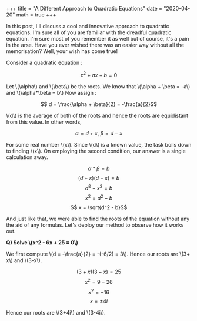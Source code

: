 +++
title = "A Different Approach to Quadratic Equations"
date = "2020-04-20"
math = true
+++

In this post, I'll discuss a cool and innovative approach to quadratic equations. I'm sure all of you are familiar with the dreadful quadratic equation. I'm sure most of you remember it as well but of course, it's a pain in the arse. Have you ever wished there was an easier way without all the memorisation? Well, your wish has come true!

Consider a quadratic equation : 

$$    x^2 + ax + b = 0$$

Let \\(\alpha\\) and \\(\beta\\) be the roots. We know that \\(\alpha + \beta = -a\\) and \\(\alpha\*\beta = b\\) 
Now assign :

$$    d = \frac{\alpha + \beta}{2} = -\frac{a}{2}$$

\\(d\\) is the average of both of the roots and hence the roots are equidistant from this value. In other words, 

 $$   \alpha = d + x, \ \beta = d - x$$

For some real number \\(x\\). Since \\(d\\) is a known value, the task boils down to finding \\(x\\). On employing the second condition, our answer is a single calculation away. 

 $$   \alpha*\beta = b $$
 $$   (d+x)(d-x) = b $$
 $$  d^2 - x^2 = b $$
 $$   x^2 = d^2 - b $$
 $$   x = \sqrt{d^2 - b}$$

And just like that, we were able to find the roots of the equation without any the aid of any formulas. Let's deploy our method to observe how it works out. 

**Q) Solve \\(x^2 - 6x + 25 = 0\\)**

We first compute \\(d = -\frac{a}{2} = -(-6/2) = 3\\). Hence our roots are \\(3+ x\\) and \\(3-x\\). 

$$(3+x)(3-x) = 25$$
$$x^2 = 9 -26$$
$$x^2 = -16$$
$$x = \pm 4i$$

Hence our roots are \\(3+4i\\) and \\(3-4i\\). 

